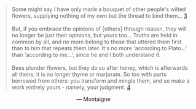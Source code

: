 <br>

<blockquote>
	Some might say I have only made a bouquet of other people's wilted flowers, supplying nothing of my own but the thread to bind them... <a href="#fn:3" id="fnref:3">3</a><br><br>
	<!--  -->
	But, if you embrace the opinions of [others] through reason, they will no longer be just their opinions, but yours too... Truths are held in common by all, and no more belong to those that uttered them first than to him that repeats them later. It's no more 'according to Plato...' than 'according to me...', since he and I both understand it. <br><br>
	<!--  -->
	Bees plunder flowers, but they do so after honey, which is afterwards all theirs; it is no longer thyme or marjoram. So too with parts borrowed from others: you transform and mingle them, and so make a work entirely yours - namely, your judgment. <a href="#fn:4" id="fnref:4">4</a>
</blockquote>

<div align="center">— Montaigne</div><br>